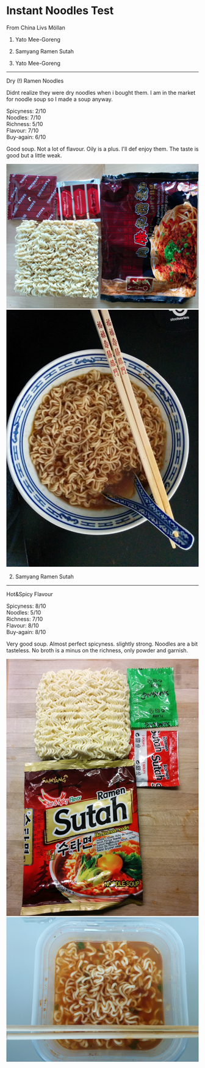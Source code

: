 Instant Noodles Test
====================

From China Livs Möllan  
1. Yato Mee-Goreng  
2. Samyang Ramen Sutah  


1. Yato Mee-Goreng
------------------
Dry (!) Ramen Noodles  

Didnt realize they were dry noodles when i bought them. I am in the market for noodle soup so I made a soup anyway.  

Spicyness: 2/10  
Noodles: 7/10  
Richness: 5/10  
Flavour: 7/10  
Buy-again: 6/10    

Good soup. Not a lot of flavour. Oily is a plus. I'll def enjoy them. 
The taste is good but a little weak. 

![YATO_1](./YATO_MEE_GORENG_1.jpg)
![YATO_2](./YATO_MEE_GORENG_2.jpg)

2. Samyang Ramen Sutah
----------------------
Hot&Spicy Flavour  

Spicyness: 8/10  
Noodles: 5/10  
Richness: 7/10  
Flavour: 8/10  
Buy-again: 8/10  

Very good soup. Almost perfect spicyness. slightly strong. Noodles are a bit tasteless. No broth is a minus on the richness, only powder and garnish. 

![SAMYANG_SUTAH_1](./SAMYANG_SUTAH_1.jpg)
![SAMYANG_SUTAH_2](./SAMYANG_SUTAH_2.jpg)


